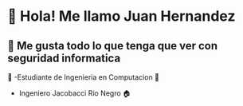 # 👋 Hola! Me llamo Juan Hernandez
## 👀 Me gusta todo lo que tenga que ver con seguridad informatica
🏫 -Estudiante de Ingenieria en Computacion
📡 
* Ingeniero Jacobacci Rio Negro 🏠
  

<!---
JuannHerna/JuannHerna is a ✨ special ✨ repository because its `README.md` (this file) appears on your GitHub profile.
You can click the Preview link to take a look at your changes.
--->
